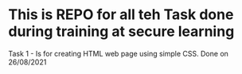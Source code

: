 # This is REPO for all teh Task done during training at secure learning

Task 1 - Is for creating HTML web page using simple CSS. Done on 26/08/2021
